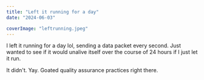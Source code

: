 ```yaml
---
title: "Left it running for a day"
date: "2024-06-03"

coverImage: "leftrunning.jpeg"
---
```

<!--more-->
I left it running for a day lol, sending a data packet every second. Just wanted to see if it would unalive itself over the course of 24 hours if I just let it run. 

It didn't. Yay. Goated quality assurance practices right there. 